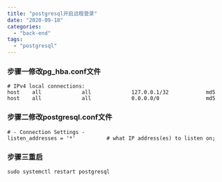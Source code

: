 ```yaml
---
title: "postgresql开启远程登录"
date: "2020-09-18"
categories: 
  - "back-end"
tags: 
  - "postgresql"
---
```


### 步骤一修改pg\_hba.conf文件

```
# IPv4 local connections:
host    all             all             127.0.0.1/32            md5
host    all             all             0.0.0.0/0               md5
```

### 步骤二修改postgresql.conf文件

```
# - Connection Settings -
listen_addresses = '*'          # what IP address(es) to listen on;
```

### 步骤三重启

```
sudo systemctl restart postgresql
```
